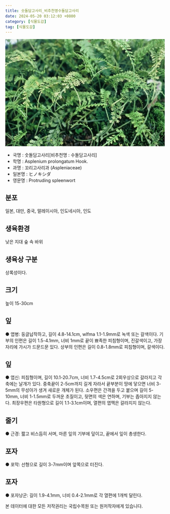 ```yaml
---
title: 숫돌담고사리_비추천명수돌담고사리
date: 2024-05-20 03:12:03 +0800
category: [식물도감]
tag: [식물도감]
---
```




![숫돌담고사리[비추천명 : 수돌담고사리]](/assets/img/fileUpload/plants/basic/Aspleniaceae/Asplenium/4192/1_th2.JPG)
- 국명 : 숫돌담고사리[비추천명 : 수돌담고사리]
- 학명 : Asplenium prolongatum Hook.
- 과명 : 꼬리고사리과 (Aspleniaceae)
- 일본명 : ヒノキシダ
- 영문명 : Protruding spleenwort


## 분포
일본, 대만, 중국, 말레이시아, 인도네시아, 인도 
## 생육환경
낮은 지대 숲 속 바위 
## 생육상 구분
상록성이다. 
## 크기
높이 15-30cm
## 잎
● 엽병: 둥글납작하고, 길이 4.8-14.1cm, wlfma 1.1-1.9mm로 녹색 또는 갈색이다. 기부의 인편은 길이 1.5-4.1mm, 너비 1mm로 끝이 뾰족한 피침형이며, 진갈색이고, 가장자리에 가시가 드문드문 있다. 상부의 인편은 길이 0.8-1.8mm로 피침형이며, 갈색이다. 
## 잎
● 엽신: 피침형이며, 길이 10.1-20.7cm, 너비 1.7-4.5cm로 2회우상으로 갈라지고 각 축에는 날개가 있다. 중축끝이 2-5cm까지 길게 자라서 끝부분이 땅에 닿으면 너비 3-5mm의 무성아가 생겨 새로운 개체가 된다. 소우편은 간격을 두고 붙으며 길이 5-10mm, 너비 1-1.5mm로 두꺼운 초질이고, 뒷면의 색은 연하며, 기부는 좁아지지 않는다. 최장우편은 타원형으로 길이 1.1-3.1cm이며, 열편의 엽맥은 갈라지지 않는다. 
## 줄기
● 근경: 짧고 비스듬히 서며, 마른 잎의 기부에 덮이고, 끝에서 잎이 총생한다. 
## 포자
● 포막: 선형으로 길이 3-7mm이며 앞쪽으로 터진다. 
## 포자
● 포자낭군: 길이 1.9-4.1mm, 너비 0.4-2.1mm로 각 열편에 1개씩 달린다. 






본 데이터에 대한 모든 저작권리는 국립수목원 또는 원저작자에게 있습니다.

